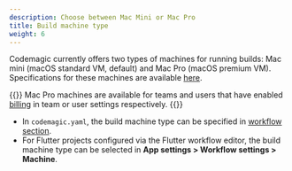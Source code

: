 ```yaml
---
description: Choose between Mac Mini or Mac Pro
title: Build machine type
weight: 6
---
```


Codemagic currently offers two types of machines for running builds: Mac mini (macOS standard VM, default) and Mac Pro (macOS premium VM). Specifications for these machines are available [here](../releases-and-versions/versions/#hardware). 

{{<notebox>}}
Mac Pro machines are available for teams and users that have enabled [billing](../billing/billing) in team or user settings respectively.
{{</notebox>}}

* In `codemagic.yaml`, the build machine type can be specified in [workflow section](../getting-started/yaml#workflows). 
* For Flutter projects configured via the Flutter workflow editor, the build machine type can be selected in **App settings > Workflow settings > Machine**.